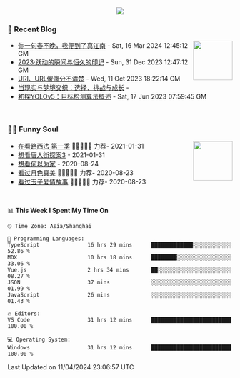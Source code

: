 <div align="center">
  <!-- dynamic typing effect 动态打字效果 -->
  <div>
    <img src="https://readme-typing-svg.demolab.com?font=Fira+Code&pause=10000&color=F76194&random=false&width=500&lines=You+make+your+own+opportunities.;Every+single+day+counts&center=true" />
  </div>
</div>

### 📃 Recent Blog
        
<img align="right" width="88" src="https://cdn.jsdelivr.net/gh/LJJbyZJU/LJJbyZJU/assets/images/astronaut.png" />
      
<!-- START_SECTION:blog -->
* <a href='https://hsinyau.cc/spring-is-not-late' target='_blank'>你一句春不晚，我便到了真江南</a> - Sat, 16 Mar 2024 12:45:12 GM
* <a href='https://hsinyau.cc/2023-year-end-summary' target='_blank'>2023·跃动的瞬间与恒久的印记</a> - Sun, 31 Dec 2023 12:47:12 GM
* <a href='https://hsinyau.cc/uri-and-url' target='_blank'>URI、URL傻傻分不清楚</a> - Wed, 11 Oct 2023 18:22:14 GM
* <a href='https://hsinyau.cc/reality-and-dreams-intertwine' target='_blank'>当现实与梦境交织：选择、挑战与成长</a> - 
* <a href='https://hsinyau.cc/explore-yolov5' target='_blank'>初探YOLOv5：目标检测算法概述</a> - Sat, 17 Jun 2023 07:59:45 GM
<!-- END_SECTION:blog -->
      
<!-- for beauty 留个空行好看点 -->
<div>&nbsp;</div>
      
### 🤾‍♂️ Funny Soul
      
<img align="right" width="88" src="https://cdn.jsdelivr.net/gh/sun0225SUN/sun0225SUN/assets/images/artist.png" />
      
<!-- START_SECTION:douban -->
* <a href='http://movie.douban.com/subject/26385614/' target='_blank'>在看路西法 第一季</a> 🌟🌟🌟🌟🌟 力荐- 2021-01-31
* <a href='http://movie.douban.com/subject/27619748/' target='_blank'>想看唐人街探案3</a> - 2021-01-31
* <a href='http://movie.douban.com/subject/30170448/' target='_blank'>想看何以为家</a> - 2020-08-24
* <a href='http://movie.douban.com/subject/26963810/' target='_blank'>看过月色真美</a> 🌟🌟🌟🌟🌟 力荐- 2020-08-23
* <a href='http://movie.douban.com/subject/25796222/' target='_blank'>看过玉子爱情故事</a> 🌟🌟🌟🌟🌟 力荐- 2020-08-23
<!-- END_SECTION:douban -->
      
<!-- for beauty 留个空行好看点 -->
<div>&nbsp;</div>

<!--START_SECTION:waka-->
📊 **This Week I Spent My Time On** 

```text
🕑︎ Time Zone: Asia/Shanghai

💬 Programming Languages: 
TypeScript               16 hrs 29 mins      █████████████░░░░░░░░░░░░   52.86 % 
MDX                      10 hrs 18 mins      ████████░░░░░░░░░░░░░░░░░   33.06 % 
Vue.js                   2 hrs 34 mins       ██░░░░░░░░░░░░░░░░░░░░░░░   08.27 % 
JSON                     37 mins             ░░░░░░░░░░░░░░░░░░░░░░░░░   01.99 % 
JavaScript               26 mins             ░░░░░░░░░░░░░░░░░░░░░░░░░   01.43 % 

🔥 Editors: 
VS Code                  31 hrs 12 mins      █████████████████████████   100.00 % 

💻 Operating System: 
Windows                  31 hrs 12 mins      █████████████████████████   100.00 % 
```


 Last Updated on 11/04/2024 23:06:57 UTC
<!--END_SECTION:waka-->
